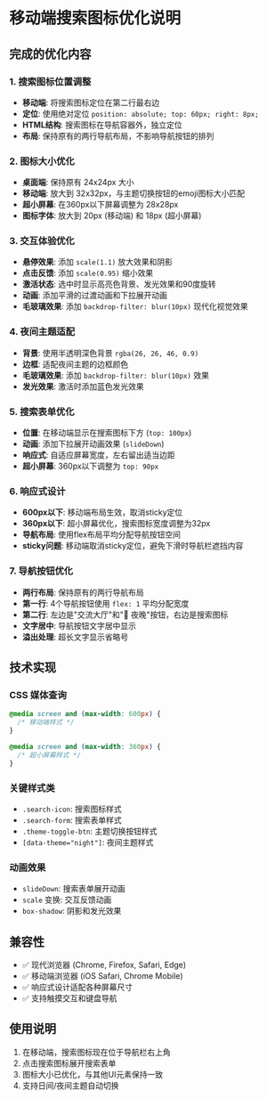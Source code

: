 # 移动端搜索图标优化说明

## 完成的优化内容

### 1. 搜索图标位置调整
- **移动端**: 将搜索图标定位在第二行最右边
- **定位**: 使用绝对定位 `position: absolute; top: 60px; right: 8px;`
- **HTML结构**: 搜索图标在导航容器外，独立定位
- **布局**: 保持原有的两行导航布局，不影响导航按钮的排列

### 2. 图标大小优化
- **桌面端**: 保持原有 24x24px 大小
- **移动端**: 放大到 32x32px，与主题切换按钮的emoji图标大小匹配
- **超小屏幕**: 在360px以下屏幕调整为 28x28px
- **图标字体**: 放大到 20px (移动端) 和 18px (超小屏幕)

### 3. 交互体验优化
- **悬停效果**: 添加 `scale(1.1)` 放大效果和阴影
- **点击反馈**: 添加 `scale(0.95)` 缩小效果
- **激活状态**: 选中时显示高亮色背景、发光效果和90度旋转
- **动画**: 添加平滑的过渡动画和下拉展开动画
- **毛玻璃效果**: 添加 `backdrop-filter: blur(10px)` 现代化视觉效果

### 4. 夜间主题适配
- **背景**: 使用半透明深色背景 `rgba(26, 26, 46, 0.9)`
- **边框**: 适配夜间主题的边框颜色
- **毛玻璃效果**: 添加 `backdrop-filter: blur(10px)` 效果
- **发光效果**: 激活时添加蓝色发光效果

### 5. 搜索表单优化
- **位置**: 在移动端显示在搜索图标下方 (`top: 100px`)
- **动画**: 添加下拉展开动画效果 (`slideDown`)
- **响应式**: 自适应屏幕宽度，左右留出适当边距
- **超小屏幕**: 360px以下调整为 `top: 90px`

### 6. 响应式设计
- **600px以下**: 移动端布局生效，取消sticky定位
- **360px以下**: 超小屏幕优化，搜索图标宽度调整为32px
- **导航布局**: 使用flex布局平均分配导航按钮空间
- **sticky问题**: 移动端取消sticky定位，避免下滑时导航栏遮挡内容

### 7. 导航按钮优化
- **两行布局**: 保持原有的两行导航布局
- **第一行**: 4个导航按钮使用 `flex: 1` 平均分配宽度
- **第二行**: 左边是"交流大厅"和"🌙 夜晚"按钮，右边是搜索图标
- **文字居中**: 导航按钮文字居中显示
- **溢出处理**: 超长文字显示省略号

## 技术实现

### CSS 媒体查询
```css
@media screen and (max-width: 600px) {
  /* 移动端样式 */
}

@media screen and (max-width: 360px) {
  /* 超小屏幕样式 */
}
```

### 关键样式类
- `.search-icon`: 搜索图标样式
- `.search-form`: 搜索表单样式
- `.theme-toggle-btn`: 主题切换按钮样式
- `[data-theme="night"]`: 夜间主题样式

### 动画效果
- `slideDown`: 搜索表单展开动画
- `scale` 变换: 交互反馈动画
- `box-shadow`: 阴影和发光效果

## 兼容性
- ✅ 现代浏览器 (Chrome, Firefox, Safari, Edge)
- ✅ 移动端浏览器 (iOS Safari, Chrome Mobile)
- ✅ 响应式设计适配各种屏幕尺寸
- ✅ 支持触摸交互和键盘导航

## 使用说明
1. 在移动端，搜索图标现在位于导航栏右上角
2. 点击搜索图标展开搜索表单
3. 图标大小已优化，与其他UI元素保持一致
4. 支持日间/夜间主题自动切换